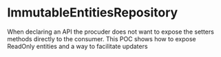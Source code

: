 # ImmutableEntitiesRepository
When declaring an API the procuder does not want to expose the setters methods directly to the consumer. This POC shows how to expose ReadOnly entities and a way to facilitate updaters
